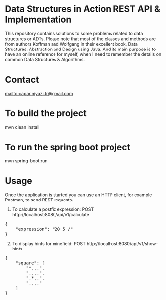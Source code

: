# Data Structures in Action REST API & Implementation

This repository contains solutions to some problems related to data structures or ADTs.
Please note that most of the classes and methods are from authors Koffman and Wolfgang
in their excellent book, Data Structures: Abstraction and Design using Java.
And its main purpose is to have an online reference for myself, when I need to remember
the details on common Data Structures & Algorithms.

# Contact

<mailto:capar.niyazi.tr@gmail.com>

# To build the project

mvn clean install

# To run the spring boot project

mvn spring-boot:run

# Usage

Once the application is started you can use an HTTP client, for example Postman, to send
REST requests.

1. To calculate a postfix expression:
   POST http://localhost:8080/api/v1/calculate

<p/>
<pre>
{
    "expression": "20 5 /"
}
</pre>

2. To display hints for minefield:
   POST http://localhost:8080/api/v1/show-hints

<p/>
<pre>
{
    "square": [
        "*...",
        "....",
        ".*..",
        "...."
    ]
}
</pre>
